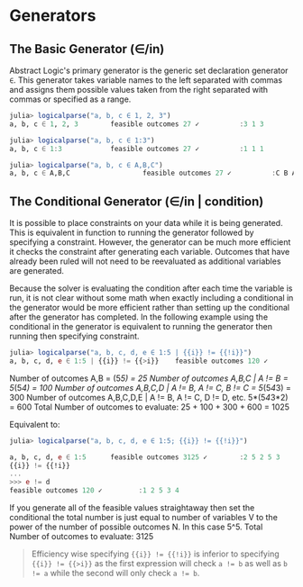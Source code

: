 # Generators

## The Basic Generator (∈/in)

Abstract Logic's primary generator is the generic set declaration generator `∈`. This generator takes variable names to the left separated with commas and assigns them possible values taken from the right separated with commas or specified as a range.

```julia
julia> logicalparse("a, b, c ∈ 1, 2, 3")
a, b, c ∈ 1, 2, 3        feasible outcomes 27 ✓          :3 1 3

julia> logicalparse("a, b, c ∈ 1:3")
a, b, c ∈ 1:3            feasible outcomes 27 ✓          :1 1 1

julia> logicalparse("a, b, c ∈ A,B,C")
a, b, c ∈ A,B,C                  feasible outcomes 27 ✓          :C B A
```

## The Conditional Generator (∈/in | condition)

It is possible to place constraints on your data while it is being generated. This is equivalent in function to running the generator followed by specifying a constraint. However, the generator can be much more efficient it checks the constraint after generating each variable. Outcomes that have already been ruled will not need to be reevaluated as additional variables are generated.

Because the solver is evaluating the condition after each time the variable is run, it is not clear without some math when exactly including a conditional in the generator would be more efficient rather than setting up the conditional after the generator has completed. In the following example using the conditional in the generator is equivalent to running the generator then running then specifying constraint.

```julia
julia> logicalparse("a, b, c, d, e ∈ 1:5 | {{i}} != {{!i}}")
a, b, c, d, e ∈ 1:5 | {{i}} != {{>i}}    feasible outcomes 120 ✓         :3 5 1 2 4
```

Number of outcomes A,B = (5*5) = 25
Number of outcomes A,B,C | A != B = 5*(5*4) = 100
Number of outcomes A,B,C,D | A != B, A != C, B != C = 5*(5*4*3) = 300
Number of outcomes A,B,C,D,E | A != B, A != C, D != D, etc. 5*(5*4*3*2) = 600
Total Number of outcomes to evaluate: 25 + 100 + 300 + 600 = 1025

Equivalent to:
```julia
julia> logicalparse("a, b, c, d, e ∈ 1:5; {{i}} != {{!i}}")

a, b, c, d, e ∈ 1:5      feasible outcomes 3125 ✓        :2 5 2 5 3
{{i}} != {{!i}}
...
>>> e != d
feasible outcomes 120 ✓         :1 2 5 3 4
```

If you generate all of the feasible values straightaway then set the conditional the total number is just equal to number of variables V to the power of the number of possible outcomes N. In this case 5^5.
Total Number of outcomes to evaluate: 3125

> Efficiency wise specifying `{{i}} != {{!i}}` is inferior to specifying `{{i}} != {{>i}}` as the first expression will check `a != b` as well as `b != a` while the second will only check `a != b`.
